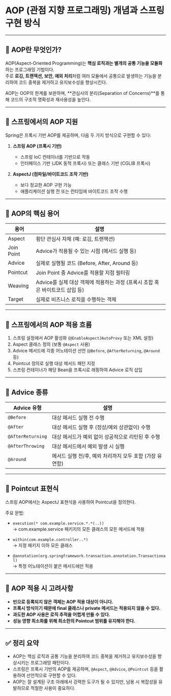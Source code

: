 # AOP (관점 지향 프로그래밍) 개념과 스프링 구현 방식

---

## 🔹 AOP란 무엇인가?

AOP(Aspect-Oriented Programming)는 **핵심 로직과는 별개의 공통 기능을 모듈화**하는 프로그래밍 기법이다.  
주로 **로깅, 트랜잭션, 보안, 예외 처리**처럼 여러 모듈에서 공통으로 발생하는 기능을 분리하여 코드 중복을 제거하고 유지보수성을 향상시킨다.

AOP는 OOP의 한계를 보완하며, **관심사의 분리(Separation of Concerns)**를 통해 코드의 구조적 명확성과 재사용성을 높인다.

---

## 🔹 스프링에서의 AOP 지원

Spring은 프록시 기반 AOP를 제공하며, 다음 두 가지 방식으로 구현할 수 있다:

1. **스프링 AOP (프록시 기반)**  
   - 스프링 IoC 컨테이너를 기반으로 작동  
   - 인터페이스 기반 (JDK 동적 프록시) 또는 클래스 기반 (CGLIB 프록시)

2. **AspectJ (컴파일/바이트코드 조작 기반)**  
   - 보다 정교한 AOP 구현 가능  
   - 애플리케이션 실행 전 또는 런타임에 바이트코드 조작 수행

---

## 🔹 AOP의 핵심 용어

| 용어        | 설명                                                                           |
|-------------|--------------------------------------------------------------------------------|
| Aspect      | 횡단 관심사 자체 (예: 로깅, 트랜잭션)                                            |
| Join Point  | Advice가 적용될 수 있는 시점 (메서드 실행 등)                                   |
| Advice      | 실제로 실행될 코드 (Before, After, Around 등)                                   |
| Pointcut    | Join Point 중 Advice를 적용할 지점 필터링                                       |
| Weaving     | Advice를 실제 대상 객체에 적용하는 과정 (프록시 조합 혹은 바이트코드 삽입 등)     |
| Target      | 실제로 비즈니스 로직을 수행하는 객체                                             |

---

## 🔹 스프링에서의 AOP 적용 흐름

1. 스프링 설정에서 AOP 활성화 (`@EnableAspectJAutoProxy` 또는 XML 설정)
2. Aspect 클래스 정의 (보통 `@Aspect` 사용)
3. Advice 메서드에 각종 어노테이션 선언 (`@Before`, `@AfterReturning`, `@Around` 등)
4. Pointcut 정의로 실행 대상 메서드 패턴 지정
5. 스프링 컨테이너가 해당 Bean을 프록시로 래핑하여 Advice 로직 삽입

---

## 🔹 Advice 종류

| Advice 유형           | 설명                                                    |
|------------------------|-----------------------------------------------------------|
| `@Before`             | 대상 메서드 실행 전 수행                                  |
| `@After`              | 대상 메서드 실행 후 (정상/예외 상관없이) 수행             |
| `@AfterReturning`     | 대상 메서드가 예외 없이 성공적으로 리턴된 후 수행         |
| `@AfterThrowing`      | 대상 메서드에서 예외 발생 시 실행                         |
| `@Around`             | 메서드 실행 전/후, 예외 처리까지 모두 포함 (가장 유연함)   |

---

## 🔹 Pointcut 표현식

스프링 AOP에서는 AspectJ 표현식을 사용하여 Pointcut을 정의한다.

주요 문법:

- `execution(* com.example.service.*.*(..))`  
  → com.example.service 패키지의 모든 클래스의 모든 메서드에 적용

- `within(com.example.controller..*)`  
  → 지정 패키지 이하 모든 클래스

- `@annotation(org.springframework.transaction.annotation.Transactional)`  
  → 특정 어노테이션이 붙은 메서드에만 적용

---

## 🔹 AOP 적용 시 고려사항

- **빈으로 등록되지 않은 객체는 AOP 적용 대상이 아니다.**
- **프록시 방식이기 때문에 final 클래스나 private 메서드는 적용되지 않을 수 있다.**
- **과도한 AOP 사용은 로직 추적을 어렵게 만들 수 있다.**
- **성능 영향 최소화를 위해 최소한의 Pointcut 범위를 유지해야 한다.**

---

## ✅ 정리 요약

- AOP는 핵심 로직과 공통 기능을 분리하여 코드 중복을 제거하고 유지보수성을 향상시키는 프로그래밍 패턴이다.
- 스프링은 프록시 기반의 AOP를 제공하며, `@Aspect`, `@Advice`, `@Pointcut` 등을 활용하여 선언적으로 구현할 수 있다.
- AOP는 잘 설계된 구조 아래에서 강력한 도구가 될 수 있지만, 남용 시 복잡성을 유발하므로 적절한 사용이 중요하다.
